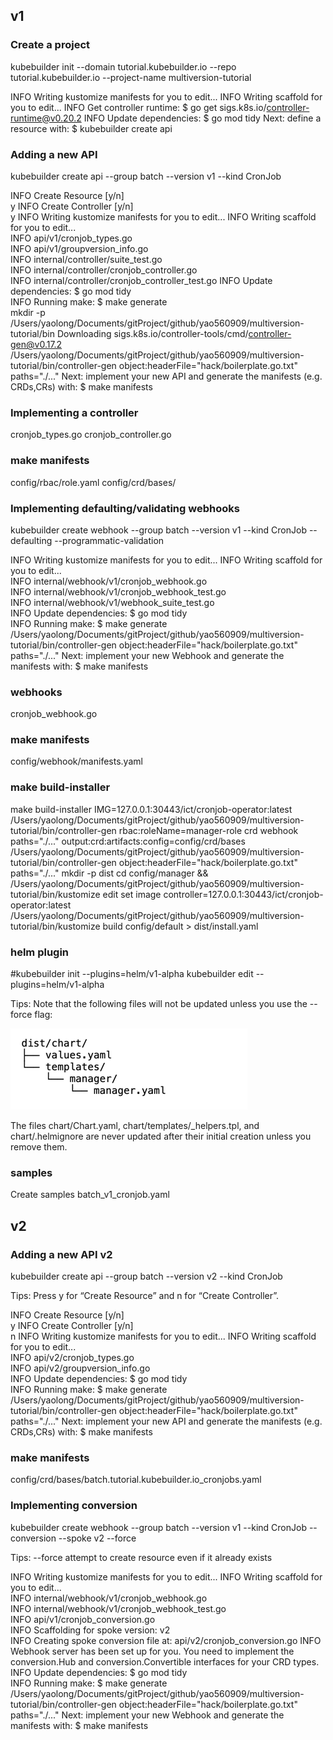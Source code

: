## v1
### Create a project
kubebuilder init --domain tutorial.kubebuilder.io --repo tutorial.kubebuilder.io --project-name multiversion-tutorial

INFO Writing kustomize manifests for you to edit...
INFO Writing scaffold for you to edit...
INFO Get controller runtime:
$ go get sigs.k8s.io/controller-runtime@v0.20.2
INFO Update dependencies:
$ go mod tidy
Next: define a resource with:
$ kubebuilder create api
### Adding a new API
kubebuilder create api --group batch --version v1 --kind CronJob

INFO Create Resource [y/n]                        
y
INFO Create Controller [y/n]                      
y
INFO Writing kustomize manifests for you to edit...
INFO Writing scaffold for you to edit...          
INFO api/v1/cronjob_types.go                      
INFO api/v1/groupversion_info.go                  
INFO internal/controller/suite_test.go            
INFO internal/controller/cronjob_controller.go    
INFO internal/controller/cronjob_controller_test.go
INFO Update dependencies:
$ go mod tidy           
INFO Running make:
$ make generate                
mkdir -p /Users/yaolong/Documents/gitProject/github/yao560909/multiversion-tutorial/bin
Downloading sigs.k8s.io/controller-tools/cmd/controller-gen@v0.17.2
/Users/yaolong/Documents/gitProject/github/yao560909/multiversion-tutorial/bin/controller-gen object:headerFile="hack/boilerplate.go.txt" paths="./..."
Next: implement your new API and generate the manifests (e.g. CRDs,CRs) with:
$ make manifests

### Implementing a controller
cronjob_types.go
cronjob_controller.go

### make manifests
config/rbac/role.yaml
config/crd/bases/

### Implementing defaulting/validating webhooks
kubebuilder create webhook --group batch --version v1 --kind CronJob --defaulting --programmatic-validation

INFO Writing kustomize manifests for you to edit...
INFO Writing scaffold for you to edit...          
INFO internal/webhook/v1/cronjob_webhook.go       
INFO internal/webhook/v1/cronjob_webhook_test.go  
INFO internal/webhook/v1/webhook_suite_test.go    
INFO Update dependencies:
$ go mod tidy           
INFO Running make:
$ make generate                
/Users/yaolong/Documents/gitProject/github/yao560909/multiversion-tutorial/bin/controller-gen object:headerFile="hack/boilerplate.go.txt" paths="./..."
Next: implement your new Webhook and generate the manifests with:
$ make manifests

### webhooks
cronjob_webhook.go

### make manifests

config/webhook/manifests.yaml

### make build-installer
make build-installer IMG=127.0.0.1:30443/ict/cronjob-operator:latest
/Users/yaolong/Documents/gitProject/github/yao560909/multiversion-tutorial/bin/controller-gen rbac:roleName=manager-role crd webhook paths="./..." output:crd:artifacts:config=config/crd/bases
/Users/yaolong/Documents/gitProject/github/yao560909/multiversion-tutorial/bin/controller-gen object:headerFile="hack/boilerplate.go.txt" paths="./..."
mkdir -p dist
cd config/manager && /Users/yaolong/Documents/gitProject/github/yao560909/multiversion-tutorial/bin/kustomize edit set image controller=127.0.0.1:30443/ict/cronjob-operator:latest
/Users/yaolong/Documents/gitProject/github/yao560909/multiversion-tutorial/bin/kustomize build config/default > dist/install.yaml

### helm plugin
#kubebuilder init --plugins=helm/v1-alpha
kubebuilder edit --plugins=helm/v1-alpha

Tips:
Note that the following files will not be updated unless you use the --force flag:

![img.png](img.png)

The files chart/Chart.yaml, chart/templates/_helpers.tpl, and chart/.helmignore are never updated after their initial creation unless you remove them.

### samples
Create samples batch_v1_cronjob.yaml

## v2

### Adding a new API v2

kubebuilder create api --group batch --version v2 --kind CronJob

Tips:
Press y for “Create Resource” and n for “Create Controller”.

INFO Create Resource [y/n]                        
y
INFO Create Controller [y/n]                      
n
INFO Writing kustomize manifests for you to edit...
INFO Writing scaffold for you to edit...          
INFO api/v2/cronjob_types.go                      
INFO api/v2/groupversion_info.go                  
INFO Update dependencies:
$ go mod tidy           
INFO Running make:
$ make generate                
/Users/yaolong/Documents/gitProject/github/yao560909/multiversion-tutorial/bin/controller-gen object:headerFile="hack/boilerplate.go.txt" paths="./..."
Next: implement your new API and generate the manifests (e.g. CRDs,CRs) with:
$ make manifests

### make manifests

config/crd/bases/batch.tutorial.kubebuilder.io_cronjobs.yaml

### Implementing conversion

kubebuilder create webhook --group batch --version v1 --kind CronJob --conversion --spoke v2 --force

Tips:
--force                        attempt to create resource even if it already exists

INFO Writing kustomize manifests for you to edit...
INFO Writing scaffold for you to edit...          
INFO internal/webhook/v1/cronjob_webhook.go       
INFO internal/webhook/v1/cronjob_webhook_test.go  
INFO api/v1/cronjob_conversion.go                 
INFO Scaffolding for spoke version: v2            
INFO Creating spoke conversion file at: api/v2/cronjob_conversion.go
INFO Webhook server has been set up for you.
You need to implement the conversion.Hub and conversion.Convertible interfaces for your CRD types.
INFO Update dependencies:
$ go mod tidy           
INFO Running make:
$ make generate                
/Users/yaolong/Documents/gitProject/github/yao560909/multiversion-tutorial/bin/controller-gen object:headerFile="hack/boilerplate.go.txt" paths="./..."
Next: implement your new Webhook and generate the manifests with:
$ make manifests

